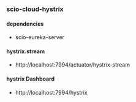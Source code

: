 ### scio-cloud-hystrix

#### dependencies
- scio-eureka-server

#### hystrix.stream
- http://localhost:7994/actuator/hystrix-stream

#### hystrix Dashboard
- http://localhost:7994/hystrix